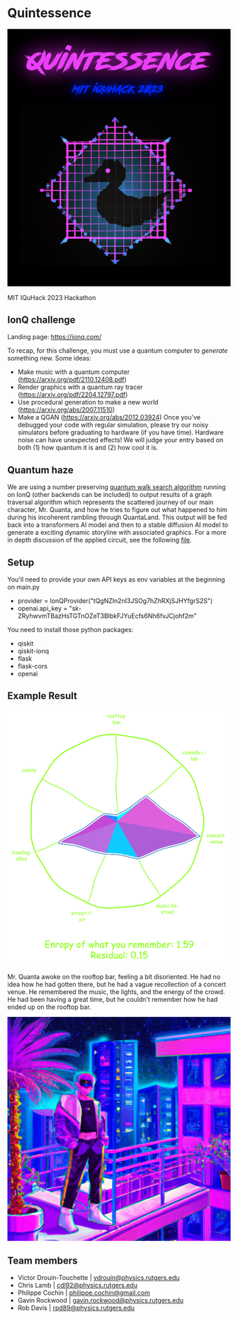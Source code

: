 # Quintessence

![This is an image](./assets/logo.png)

MIT IQuHack 2023 Hackathon

## IonQ challenge

Landing page: <https://ionq.com/>

To recap, for this challenge, you must use a quantum computer to *generate* something new.
Some ideas:

- Make music with a quantum computer (<https://arxiv.org/pdf/2110.12408.pdf>)
- Render graphics with a quantum ray tracer (<https://arxiv.org/pdf/2204.12797.pdf>)
- Use procedural generation to make a new world (<https://arxiv.org/abs/2007.11510>)
- Make a QGAN (<https://arxiv.org/abs/2012.03924>)
Once you've debugged your code with regular simulation, please try our noisy simulators before graduating to hardware (if you have time). Hardware noise can have unexpected effects!
We will judge your entry based on both (1) how quantum it is and (2) how cool it is.

## Quantum haze

We are using a number preserving [quantum walk search algorithm](https://qiskit.org/textbook/ch-algorithms/quantum-walk-search-algorithm.html) running on IonQ (other backends can be included) to output results of a graph traversal algorithm which represents the scattered journey of our main character, Mr. Quanta, and how he tries to figure out what happened to him during his incoherent rambling through QuantaLand.
This output will be fed back into a transformers AI model and then to a stable diffusion AI model to generate a exciting dynamic storyline with associated graphics.
For a more in depth discussion of the applied circuit, see the following [file](./haze-frontend/public/Documentation.pdf).

## Setup

You'll need to provide your own API keys as env variables at the beginning on main.py

- provider = IonQProvider("tQgNZln2nI3JSOg7hZhRXjSJHYfgrS2S")
- openai.api_key = "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"

You need to install those python packages:

- qiskit
- qiskit-ionq
- flask
- flask-cors
- openai

## Example Result

![rose](./assets/roseplot.png)

Mr. Quanta awoke on the rooftop bar, feeling a bit disoriented. He had no idea how he had gotten there, but he had a vague recollection of a concert venue. He remembered the music, the lights, and the energy of the crowd. He had been having a great time, but he couldn't remember how he had ended up on the rooftop bar.

![generated Image](./assets/pic0.png)

## Team members

- Victor Drouin-Touchette | vdrouin@physics.rutgers.edu
- Chris Lamb | cdl92@physics.rutgers.edu
- Philippe Cochin | philippe.cochin@gmail.com
- Gavin Rockwood | gavin.rockwood@physics.rutgers.edu
- Rob Davis | rpd89@physics.rutgers.edu
